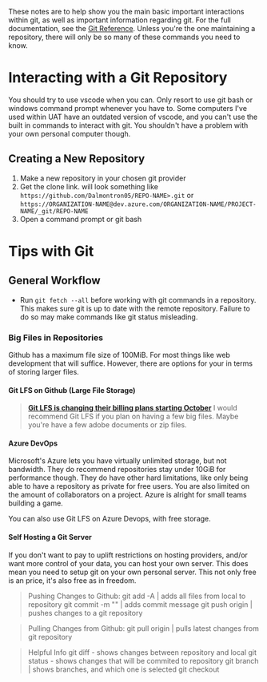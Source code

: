 These notes are to help show you the main basic important interactions within git, as well as important information regarding git. For the full documentation, see the [Git Reference](https://git-scm.com/docs). Unless you're the one maintaining a repository, there will only be so many of these commands you need to know.
# Interacting with a Git Repository
You should try to use vscode when you can. Only resort to use git bash or windows command prompt whenever you have to. Some computers I've used within UAT have an outdated version of vscode, and you can't use the built in commands to interact with git. You shouldn't have a problem with your own personal computer though.
## Creating a New Repository
1. Make a new repository in your chosen git provider
2. Get the clone link. will look something like ```https://github.com/Dalmontron05/REPO-NAME>.git``` or ```https://ORGANIZATION-NAME@dev.azure.com/ORGANIZATION-NAME/PROJECT-NAME/_git/REPO-NAME```
3. Open a command prompt or git bash
# Tips with Git
## General Workflow
- Run ```git fetch --all``` before working with git commands in a repository. This makes sure git is up to date with the remote repository. Failure to do so may make commands like git status misleading.
### Big Files in Repositories
Github has a maximum file size of 100MiB. For most things like web development that will suffice. However, there are options for your in terms of storing larger files.
#### Git LFS on Github (Large File Storage)
> [**Git LFS is changing their billing plans starting October**](https://github.com/orgs/community/discussions/61362)
I would recommend Git LFS if you plan on having a few big files. Maybe you're have a few adobe documents or zip files.
#### Azure DevOps
Microsoft's Azure lets you have virtually unlimited storage, but not bandwidth. They do recommend repositories stay under 10GiB for performance though. They do have other hard limitations, like only being able to have a repository as private for free users. You are also limited on the amount of collaborators on a project. Azure is alright for small teams building a game.   

You can also use Git LFS on Azure Devops, with free storage.
#### Self Hosting a Git Server
If you don't want to pay to uplift restrictions on hosting providers, and/or want more control of your data, you can host your own server. This does mean you need to setup git on your own personal server. This not only free is an price, it's also free as in freedom.





> Pushing Changes to Github:
git add -A | adds all files from local to repository
git commit -m "<message>" | adds commit message
git push origin <branch> | pushes changes to a git repository

> Pulling Changes from Github:
git pull origin <branch> | pulls latest changes from git repository

> Helpful Info
git diff - shows changes between repository and local
git status - shows changes that will be commited to repository
git branch | shows branches, and which one is selected
git checkout <branch>

